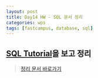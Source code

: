 ```yaml
---
layout: post
title: Day14 HW - SQL 문서 정리
categories: wps
tags: [fastcampus, database, sql]
---
```


## [SQL Tutorial](https://www.w3schools.com/sql/)을 보고 정리
> [정리 문서 바로가기 ](https://github.com/pinstinct/homework/tree/master/SQL-w3school)
